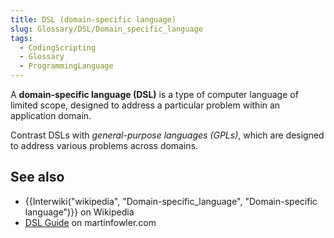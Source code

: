 ```yaml
---
title: DSL (domain-specific language)
slug: Glossary/DSL/Domain_specific_language
tags:
  - CodingScripting
  - Glossary
  - ProgrammingLanguage
---
```

A **domain-specific language (DSL)** is a type of computer language of limited scope, designed to address a particular problem within an application domain.

Contrast DSLs with *general-purpose languages (GPLs)*, which are designed to address various problems across domains.

## See also

- {{Interwiki("wikipedia", "Domain-specific_language", "Domain-specific language")}} on Wikipedia
- [DSL Guide](https://martinfowler.com/dsl.html) on martinfowler.com
